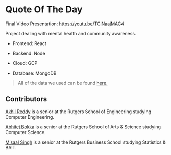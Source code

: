 # Quote Of The Day

Final Video Presentation:
https://youtu.be/TCiNaajMAC4

Project dealing with mental health and community awareness. 

- Frontend: React

- Backend: Node

- Cloud: GCP

- Database: MongoDB

>All of the data we used can be found [here.](https://github.com/akhilvreddy/Datathon/tree/main/Excel%20%26%20CSV/Original%20CSV%20Files)

## Contributors 
[Akhil Reddy](https://www.linkedin.com/in/akhilvreddy/) is a senior at the Rutgers School of Engineering studying Computer Engineering. 

[Abhitej Bokka](https://www.linkedin.com/in/abhitej-bokka/) is a senior at the Rutgers School of Arts & Science studying Computer Science.

[Misaal Singh](https://www.linkedin.com/in/misaal-singh-531a1018b/) is a senior at the Rutgers Business School studying Statistics & BAIT.


